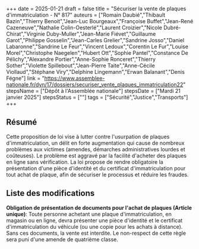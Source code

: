 +++
date = 2025-01-21
draft = false
title = "Sécuriser la vente de plaques d'immatriculation - N° 817"
auteurs = ["Romain Daubié","Thibault Bazin","Thierry Benoit","Jean-Luc Bourgeaux","Françoise Buffet","Jean-René Cazeneuve","Nathalie Colin-Oesterlé","Laurent Croizier","Nicole Dubré-Chirat","Virginie Duby-Muller","Jean-Marie Fiévet","Guillaume Garot","Philippe Gosselin","Jean-Carles Grelier","Sandrine Josso","Daniel Labaronne","Sandrine Le Feur","Vincent Ledoux","Corentin Le Fur","Louise Morel","Christophe Naegelen","Hubert Ott","Sophie Pantel","Constance De Pélichy","Alexandre Portier","Anne-Sophie Ronceret","Thierry Sother","Violette Spillebout","Jean-Pierre Taite","Anne-Cécile Viollaud","Stéphane Viry","Delphine Lingemann","Erwan Balanant","Denis Fégne"]
link = "https://www.assemblee-nationale.fr/dyn/17/dossiers/securiser_vente_plaques_immatriculation22"
stepsName = ["Dépôt à l'Assemblée nationale"]
stepsDate = ["Mardi 21 janvier 2025"]
stepsStatus = [""]
tags = ["Sécurité","Justice","Transports"]
+++

## Résumé

Cette proposition de loi vise à lutter contre l'usurpation de plaques d'immatriculation, un délit en forte augmentation qui cause de nombreux problèmes aux victimes (amendes, démarches administratives lourdes et coûteuses). Le problème est aggravé par la facilité d'acheter des plaques en ligne sans vérification. La loi propose de rendre obligatoire la présentation d'une pièce d'identité et du certificat d'immatriculation pour tout achat de plaque, afin de sécuriser le processus et réduire les fraudes.

## Liste des modifications

**Obligation de présentation de documents pour l'achat de plaques (Article unique)**: Toute personne achetant une plaque d'immatriculation, en magasin ou en ligne, devra présenter une pièce d'identité et le certificat d'immatriculation du véhicule (ou une copie pour les achats à distance). Sans ces documents, la vente est interdite. Le non-respect de cette règle sera puni d'une amende de quatrième classe.
